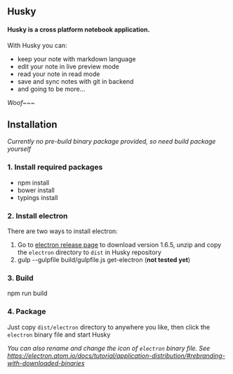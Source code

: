 ## Husky
#### Husky is a cross platform notebook application.
With Husky you can:
* keep your note with markdown language
* edit your note in live preview mode
* read your note in read mode
* save and sync notes with git in backend
* and going to be more...

*Woof~~~*

## Installation
*Currently no pre-build binary package provided, so need build package yourself*

### 1. Install required packages
* npm install
* bower install
* typings install

### 2. Install electron
There are two ways to install electron:
1. Go to [electron release page](https://github.com/electron/electron/releases) to download version 1.6.5, unzip and copy the `electron` directory to `dist` in Husky repository
2. gulp --gulpfile build/gulpfile.js get-electron (__not tested yet__)

### 3. Build
npm run build

### 4. Package
Just copy `dist/electron` directory to anywhere you like, then click the `electron` binary file and start Husky

*You can also rename and change the icon of `electron` binary file. See https://electron.atom.io/docs/tutorial/application-distribution/#rebranding-with-downloaded-binaries*
